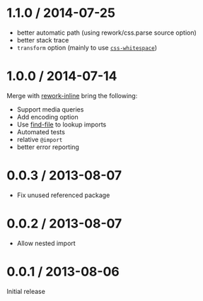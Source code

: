 # 1.1.0 / 2014-07-25

* better automatic path (using rework/css.parse source option)
* better stack trace
* `transform` option (mainly to use [`css-whitespace`](https://github.com/reworkcss/css-whitespace))

# 1.0.0 / 2014-07-14

Merge with [rework-inline](https://www.npmjs.org/package/rework-inline) bring the following:

* Support media queries
* Add encoding option
* Use [find-file](https://www.npmjs.org/package/find-file) to lookup imports
* Automated tests
* relative `@import`
* better error reporting

# 0.0.3 / 2013-08-07

* Fix unused referenced package

# 0.0.2 / 2013-08-07

* Allow nested import


# 0.0.1 / 2013-08-06

Initial release
